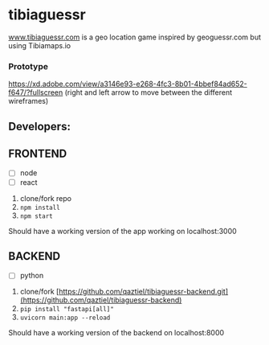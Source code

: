 # tibiaguessr
www.tibiaguessr.com is a geo location game inspired by geoguessr.com but using Tibiamaps.io

### Prototype
https://xd.adobe.com/view/a3146e93-e268-4fc3-8b01-4bbef84ad652-f647/?fullscreen
(right and left arrow to move between the different wireframes)

## Developers:

## FRONTEND

- [ ] node
- [ ] react

1. clone/fork repo
2. `npm install`
3. `npm start`

Should have a working version of the app working on localhost:3000

## BACKEND

- [ ] python

1. clone/fork [https://github.com/qaztiel/tibiaguessr-backend.git](https://github.com/qaztiel/tibiaguessr-backend)
2. `pip install "fastapi[all]"`
3. `uvicorn main:app --reload`

Should have a working version of the backend on localhost:8000
